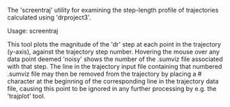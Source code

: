 The 'screentraj' utility for examining the step-length profile of trajectories calculated using 'drproject3'. 


Usage: screentraj <trajectory data file from drproject3>


This tool plots the magnitude of the 'dr' step at each point in the trajectory (y-axis), against the trajectory step number.
Hovering the mouse over any data point deemed 'noisy' shows the number of the .sumviz file associated with that step. The line 
in the trajectory input file containing that numbered .sumviz file may then be removed from the trajectory by placing a \# character
at the beginning of the corresponding line in the trajectory data file, causing this point to be ignored in any further processing
by e.g. the 'trajplot' tool.
